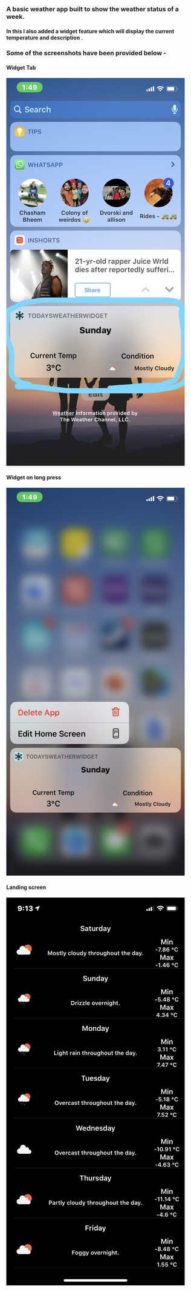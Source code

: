 ###  A basic weather app built to show the weather status of a week.

#### In this I also added a widget feature which will display the current temperature and description . 

### Some of the screenshots have been provided below - 

#### Widget Tab 

![Widget tab ](https://github.com/Tarunpreetsingh16/iOS/blob/master/TruWeather/images/widgetTab.jpg)

#### Widget on long press

![Widget](https://github.com/Tarunpreetsingh16/iOS/blob/master/TruWeather/images/widget.PNG)

#### Landing screen 

![Landing screen](https://github.com/Tarunpreetsingh16/iOS/blob/master/TruWeather/images/LandingScreen.jpg)


